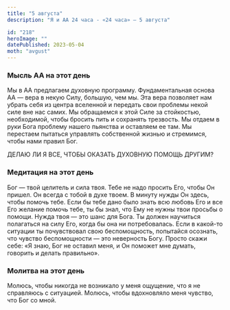 ```yaml
---
title: "5 августа"
description: "Я и АА 24 часа - «24 часа» — 5 августа"

id: "218"
heroImage: ""
datePublished: 2023-05-04
moth: "avgust"
---
```


### Мысль АА на этот день

Мы в АА предлагаем духовную программу. Фундаментальная основа АА — вера в
некую Силу, большую, чем мы. Эта вера позволяет нам убрать себя из центра
вселенной и передать свои проблемы некой силе вне нас самих. Мы обращаемся к
этой Силе за стойкостью, необходимой, чтобы бросить пить и сохранять
трезвость. Мы отдаем в руки Бога проблему нашего пьянства и оставляем ее там.
Мы перестаем пытаться управлять собственной жизнью и стремимся, чтобы нами
правил Бог.

ДЕЛАЮ ЛИ Я ВСЕ, ЧТОБЫ ОКАЗАТЬ ДУХОВНУЮ ПОМОЩЬ ДРУГИМ?

### Медитация на этот день

Бог — твой целитель и сила твоя. Тебе не надо просить Его, чтобы Он пришел. Он
всегда с тобой в духе твоем. В минуту нужды Он здесь, чтобы помочь тебе. Если
бы тебе дано было знать всю любовь Его и все Его желание помочь тебе, ты бы
знал, что Ему не нужны твои просьбы о помощи. Нужда твоя — это шанс для Бога.
Ты должен научиться полагаться на силу Его, когда бы она ни потребовалась.
Если в какой-то ситуации ты почувствовал свою беспомощность, попытайся
осознать, что чувство беспомощности — это неверность Богу. Просто скажи себе:
«Я знаю, Бог не оставил меня, и Он поможет мне думать, говорить и делать
правильно».

### Молитва на этот день

Молюсь, чтобы никогда не возникало у меня ощущение, что я не справляюсь с
ситуацией. Молюсь, чтобы вдохновляло меня чувство, что Бог со мной.
